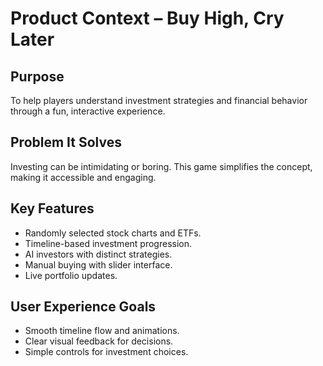 # Product Context – Buy High, Cry Later

## Purpose

To help players understand investment strategies and financial behavior through a fun, interactive experience.

## Problem It Solves

Investing can be intimidating or boring. This game simplifies the concept, making it accessible and engaging.

## Key Features

- Randomly selected stock charts and ETFs.
- Timeline-based investment progression.
- AI investors with distinct strategies.
- Manual buying with slider interface.
- Live portfolio updates.

## User Experience Goals

- Smooth timeline flow and animations.
- Clear visual feedback for decisions.
- Simple controls for investment choices.
